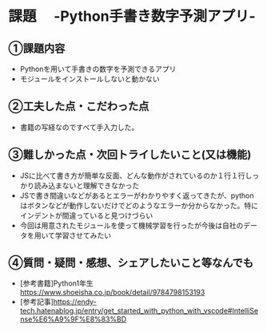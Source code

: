# 課題　 -Python手書き数字予測アプリ-

## ①課題内容
- Pythonを用いて手書きの数字を予測できるアプリ
- モジュールをインストールしないと動かない

## ②工夫した点・こだわった点
- 書籍の写経なのですべて手入力した。

## ③難しかった点・次回トライしたいこと(又は機能)
- JSに比べて書き方が簡単な反面、どんな動作がされているのか１行１行しっかり読み込まないと理解できなかった
- JSで書き間違いなどがあるとエラーがわかりやすく返ってきたが、pythonはボタンなどが動作しないだけでどのようなエラーか分からなかった。特にインデントが間違っていると見つけづらい
- 今回は用意されたモジュールを使って機械学習を行ったが今後は自社のデータを用いて学習させてみたい

## ④質問・疑問・感想、シェアしたいこと等なんでも
- [参考書籍]Python1年生　https://www.shoeisha.co.jp/book/detail/9784798153193
- [参考記事]https://endy-tech.hatenablog.jp/entry/get_started_with_python_with_vscode#IntelliSense%E6%A9%9F%E8%83%BD
